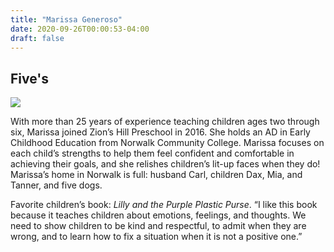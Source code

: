 ```yaml
---
title: "Marissa Generoso"
date: 2020-09-26T00:00:53-04:00
draft: false
---
```


## Five's

![](/about/meet-our-staff/marissa-generoso.jpeg)

With more than 25 years of experience teaching children ages two through six, Marissa joined Zion’s Hill Preschool in 2016. She holds an AD in Early Childhood Education from Norwalk Community College. Marissa focuses on each child’s strengths to help them feel confident and comfortable in achieving their goals, and she relishes children’s lit-up faces when they do! Marissa’s home in Norwalk is full: husband Carl, children Dax, Mia, and Tanner, and five dogs.

Favorite children’s book: *Lilly and the Purple Plastic Purse*. “I like this book because it teaches children about emotions, feelings, and thoughts. We need to show children to be kind and respectful, to admit when they are wrong, and to learn how to fix a situation when it is not a positive one.”
